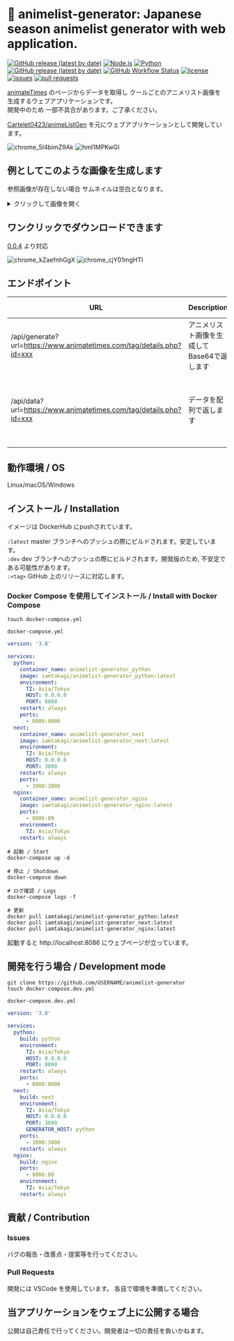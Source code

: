# 📰 animelist-generator: Japanese season animelist generator with web application.

[![GitHub release (latest by date)](https://img.shields.io/github/v/release/iamtakagi/animelist-generator)](https://github.com/iamtakagi/animelist-generator/releases)
[![Node.js](https://img.shields.io/badge/Node.js-14-blue)](https://nodejs.org)
[![Python](https://img.shields.io/badge/Python-3.9.2-blue)](https://kotlinlang.org)
[![GitHub release (latest by date)](https://img.shields.io/github/v/release/iamtakagi/animelist-generator)](https://github.com/iamtakagi/animelist-generator/releases)
[![GitHub Workflow Status](https://img.shields.io/github/workflow/status/iamtakagi/animelist-generator/CI)](https://github.com/iamtakagi/animelist-generator/actions/workflows/ci.yml)
[![license](https://img.shields.io/github/license/iamtakagi/animelist-generator)](https://github.com/iamtakagi/animelist-generator/blob/master/LICENSE)
[![issues](https://img.shields.io/github/issues/iamtakagi/animelist-generator)](https://github.com/iamtakagi/animelist-generator/issues)
[![pull requests](https://img.shields.io/github/issues-pr/iamtakagi/animelist-generator)](https://github.com/iamtakagi/animelist-generator/pulls)

[animateTimes](https://www.animatetimes.com/) のページからデータを取得し クールごとのアニメリスト画像を生成するウェブアプリケーションです。\
開発中のため 一部不具合があります。ご了承ください。

[Cartelet0423/animeListGen](https://github.com/Cartelet0423/animeListGen) を元にウェブアプリケーションとして開発しています。

![chrome_5I4bimZ9Ak](https://user-images.githubusercontent.com/46530214/110240691-83e87580-7f90-11eb-8c99-3307aa0180a2.png)
![hmI1MPKwGI](https://user-images.githubusercontent.com/46530214/110240693-8519a280-7f90-11eb-9a86-7d50461700a2.png)

## 例としてこのような画像を生成します
参照画像が存在しない場合 サムネイルは空白となります。
<details>
<summary>クリックして画像を開く</summary>
  <img src="https://user-images.githubusercontent.com/46530214/109520497-a5101880-7aef-11eb-9c08-cb0f6dd8067a.png"/>
</details>

## ワンクリックでダウンロードできます
[0.0.4](https://github.com/iamtakagi/animelist-generator/releases/tag/0.0.4) より対応

![chrome_kZaefnhGgX](https://user-images.githubusercontent.com/46530214/113428672-2968fa80-9412-11eb-917e-1f63b32a21d5.png)
![chrome_cjY01mgHTI](https://user-images.githubusercontent.com/46530214/113428675-2a9a2780-9412-11eb-9ba6-44fbd7c9365c.png)

## エンドポイント
URL  | Description | Response Example 
---- | ---- | ----
/api/generate?url=https://www.animatetimes.com/tag/details.php?id=xxx | アニメリスト画像を生成してBase64で返します | {"title", xxx, "base64Str": xxx}
/api/data?url=https://www.animatetimes.com/tag/details.php?id=xxx | データを配列で返します | [{"img": xxx, "原作": xxx, "キャスト": xxx, "制作元請": xxx, "放送スケジュール": xxx}]

## 動作環境 / OS
Linux/macOS/Windows

## インストール / Installation
イメージは DockerHub にpushされています。

`:latest` master ブランチへのプッシュの際にビルドされます。安定しています。\
`:dev` dev ブランチへのプッシュの際にビルドされます。開発版のため, 不安定である可能性があります。\
`:<tag>` GitHub 上のリリースに対応します。

### Docker Compose を使用してインストール / Install with Docker Compose

```console
touch docker-compose.yml
```

`docker-compose.yml`
```yml
version: '3.8'

services:
  python:
    container_name: animelist-generator_python
    image: iamtakagi/animelist-generator_python:latest
    environment:
      TZ: Asia/Tokyo
      HOST: 0.0.0.0
      PORT: 8000
    restart: always
    ports:
      - 8000:8000
  next:
    container_name: animelist-generator_next
    image: iamtakagi/animelist-generator_next:latest
    environment:
      TZ: Asia/Tokyo
      HOST: 0.0.0.0
      PORT: 3000
    restart: always
    ports:
      - 3000:3000
  nginx:
    container_name: animelist-generator_nginx
    image: iamtakagi/animelist-generator_nginx:latest
    ports:
      - 8086:80
    environment:
      TZ: Asia/Tokyo
    restart: always
```

```console
# 起動 / Start
docker-compose up -d

# 停止 / Shutdown
docker-compose down

# ログ確認 / Logs
docker-compose logs -f

# 更新
docker pull iamtakagi/animelist-generator_python:latest
docker pull iamtakagi/animelist-generator_next:latest
docker pull iamtakagi/animelist-generator_nginx:latest
```

起動すると http://localhost:8086 にウェブページが立っています。

## 開発を行う場合 / Development mode
```console
git clone https://github.com/USERNAME/animelist-generator
touch docker-compose.dev.yml
```

`docker-compose.dev.yml`
```yml
version: '3.8'

services:
  python:
    build: python
    environment:
      TZ: Asia/Tokyo
      HOST: 0.0.0.0
      PORT: 8000
    restart: always
    ports:
      - 8000:8000
  next:
    build: next
    environment:
      TZ: Asia/Tokyo
      HOST: 0.0.0.0
      PORT: 3000
      GENERATOR_HOST: python
    ports:
      - 3000:3000
    restart: always
  nginx:
    build: nginx
    ports:
      - 8086:80
    environment:
      TZ: Asia/Tokyo
    restart: always
```

## 貢献 / Contribution

### Issues
バグの報告・改善点・提案等を行ってください。

### Pull Requests
開発には VSCode を使用しています。
各自で環境を準備してください。

## 当アプリケーションをウェブ上に公開する場合
公開は自己責任で行ってください。開発者は一切の責任を負いかねます。
